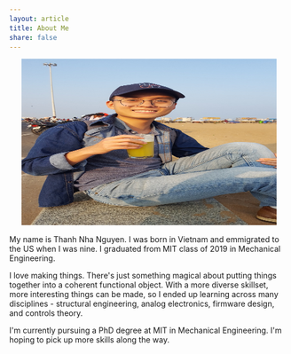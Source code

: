 ```yaml
---
layout: article
title: About Me
share: false
---
```


<p align="center">
  <img width="460" height="300" src="/images/about.jpg">
</p>

My name is Thanh Nha Nguyen. I was born in Vietnam and emmigrated to the US when I was nine. I graduated from MIT class of 2019 in Mechanical Engineering.

I love making things. There's just something magical about putting things together into a coherent functional object. With a more diverse skillset, more interesting things can be made, so I ended up learning across many disciplines - structural engineering, analog electronics, firmware design, and controls theory.

I'm currently pursuing a PhD degree at MIT in Mechanical Engineering. I'm hoping to pick up more skills along the way.